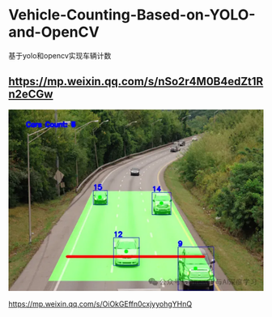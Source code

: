 # Vehicle-Counting-Based-on-YOLO-and-OpenCV
基于yolo和opencv实现车辆计数

## https://mp.weixin.qq.com/s/nSo2r4M0B4edZt1Rn2eCGw

![img.png](readme/img.png)

https://mp.weixin.qq.com/s/OiOkGEffn0cxjyyohgYHnQ
